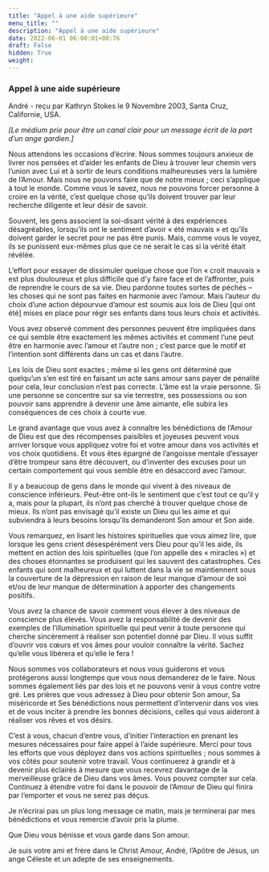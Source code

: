 ```yaml
---
title: "Appel à une aide supérieure"
menu_title: ""
description: "Appel à une aide supérieure"
date: 2022-06-01 06:00:01+00:76
draft: False
hidden: True
weight:
---
```

### Appel à une aide supérieure

André - reçu par Kathryn Stokes le 9 Novembre 2003, Santa Cruz, Californie, USA.

*[Le médium prie pour être un canal clair pour un message écrit de la part d’un ange gardien.]*

Nous attendons les occasions d’écrire. Nous sommes toujours anxieux de livrer nos pensées et d’aider les enfants de Dieu à trouver leur chemin vers l’union avec Lui et à sortir de leurs conditions malheureuses vers la lumière de l’Amour. Mais nous ne pouvons faire que de notre mieux ; ceci s’applique à tout le monde. Comme vous le savez, nous ne pouvons forcer personne à croire en la vérité, c’est quelque chose qu’ils doivent trouver par leur recherche diligente et leur désir de savoir.

Souvent, les gens associent la soi-disant vérité à des expériences désagréables, lorsqu’ils ont le sentiment d’avoir « été mauvais » et qu’ils doivent garder le secret pour ne pas être punis. Mais, comme vous le voyez, ils se punissent eux-mêmes plus que ce ne serait le cas si la vérité était révélée.

L’effort pour essayer de dissimuler quelque chose que l’on « croit mauvais » est plus douloureux et plus difficile que d’y faire face et de l’affronter, puis de reprendre le cours de sa vie. Dieu pardonne toutes sortes de péchés – les choses qui ne sont pas faites en harmonie avec l’amour. Mais l’auteur du choix d’une action dépourvue d’amour est soumis aux lois de Dieu [qui ont été] mises en place pour régir ses enfants dans tous leurs choix et activités.

Vous avez observé comment des personnes peuvent être impliquées dans ce qui semble être exactement les mêmes activités et comment l’une peut être en harmonie avec l’amour et l’autre non ; c’est parce que le motif et l’intention sont différents dans un cas et dans l’autre.

Les lois de Dieu sont exactes ; même si les gens ont déterminé que quelqu’un s’en est tiré en faisant un acte sans amour sans payer de pénalité pour cela, leur conclusion n’est pas correcte. L’âme est la vraie personne. Si une personne se concentre sur sa vie terrestre, ses possessions ou son pouvoir sans apprendre à devenir une âme aimante, elle subira les conséquences de ces choix à courte vue.

Le grand avantage que vous avez à connaître les bénédictions de l’Amour de Dieu est que des récompenses paisibles et joyeuses peuvent vous arriver lorsque vous appliquez votre foi et votre amour dans vos activités et vos choix quotidiens. Et vous êtes épargné de l’angoisse mentale d’essayer d’être trompeur sans être découvert, ou d’inventer des excuses pour un certain comportement qui vous semble être en désaccord avec l’amour.

Il y a beaucoup de gens dans le monde qui vivent à des niveaux de conscience inférieurs. Peut-être ont-ils le sentiment que c’est tout ce qu’il y a, mais pour la plupart, ils n’ont pas cherché à trouver quelque chose de mieux. Ils n’ont pas envisagé qu’il existe un Dieu qui les aime et qui subviendra à leurs besoins lorsqu’ils demanderont Son amour et Son aide.

Vous remarquez, en lisant les histoires spirituelles que vous aimez lire, que lorsque les gens crient désespérément vers Dieu pour qu’il les aide, ils mettent en action des lois spirituelles (que l’on appelle des « miracles ») et des choses étonnantes se produisent qui les sauvent des catastrophes.
Ces enfants qui sont malheureux et qui luttent dans la vie se maintiennent sous la couverture de la dépression en raison de leur manque d’amour de soi et/ou de leur manque de détermination à apporter des changements positifs.

Vous avez la chance de savoir comment vous élever à des niveaux de conscience plus élevés. Vous avez la responsabilité de devenir des exemples de l’illumination spirituelle qui peut venir à toute personne qui cherche sincèrement à réaliser son potentiel donné par Dieu. Il vous suffit d’ouvrir vos cœurs et vos âmes pour vouloir connaître la vérité. Sachez qu’elle vous libérera et qu’elle le fera !

Nous sommes vos collaborateurs et nous vous guiderons et vous protégerons aussi longtemps que vous nous demanderez de le faire. Nous sommes également liés par des lois et ne pouvons venir à vous contre votre gré. Les prières que vous adressez à Dieu pour obtenir Son amour, Sa miséricorde et Ses bénédictions nous permettent d’intervenir dans vos vies et de vous inciter à prendre les bonnes décisions, celles qui vous aideront à réaliser vos rêves et vos désirs.

C’est à vous, chacun d’entre vous, d’initier l’interaction en prenant les mesures nécessaires pour faire appel à l’aide supérieure. Merci pour tous les efforts que vous déployez dans vos actions spirituelles ; nous sommes à vos côtés pour soutenir votre travail. Vous continuerez à grandir et à devenir plus éclairés à mesure que vous recevrez davantage de la merveilleuse grâce de Dieu dans vos âmes. Vous pouvez compter sur cela. Continuez à étendre votre foi dans le pouvoir de l’Amour de Dieu qui finira par l’emporter et vous ne serez pas déçus.

Je n’écrirai pas un plus long message ce matin, mais je terminerai par mes bénédictions et vous remercie d’avoir pris la plume.

Que Dieu vous bénisse et vous garde dans Son amour.

Je suis votre ami et frère dans le Christ Amour, André, l’Apôtre de Jésus, un ange Céleste et un adepte de ses enseignements.